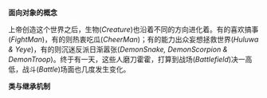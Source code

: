 **面向对象的概念**

上帝创造这个世界之后，生物(_Creature_)也沿着不同的方向进化着。有的喜欢搞事(_FightMan_)，有的则热衷吃瓜(_CheerMan_)；有的能力出众妄想拯救世界(_Huluwa & Yeye_)，有的则沉迷反派日渐嚣张(_DemonSnake, DemonScorpion & DemonTroop_)。终于有一天，这些人磨刀霍霍，打算到战场(_Battlefield_)决一高低，战斗(_Battle_)场面也几度发生变化。

**类与继承机制**
